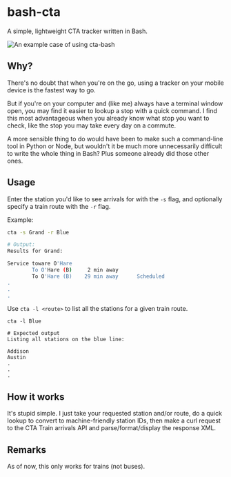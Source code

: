 # bash-cta
A simple, lightweight CTA tracker written in Bash.

![An example case of using cta-bash](http://nichite.com/img/bash-cta.png)

## Why?
There's no doubt that when you're on the go, using 
a tracker on your mobile device is the fastest way
to go.

But if you're on your computer and (like me) always
have a terminal window open, you may find it easier
to lookup a stop with a quick command. I find this
most advantageous when you already know what stop
you want to check, like the stop you may take every
day on a commute.

A more sensible thing to do would have been to make
such a command-line tool in Python or Node, but
wouldn't it be much more unnecessarily difficult
to write the whole thing in Bash? Plus someone already
did those other ones.

## Usage
Enter the station you'd like to see arrivals for with
the `-s` flag, and optionally specify a train route
with the `-r` flag.

Example:
```bash
cta -s Grand -r Blue

# Output:
Results for Grand:

Service toware O'Hare
        To O'Hare (B)     2 min away
        To O'Hare (B)    29 min away      Scheduled
.
.
.
```

Use `cta -l <route>` to list all the stations for a 
given train route.
```
cta -l Blue

# Expected output
Listing all stations on the blue line:

Addison
Austin
.
.
.
```
## How it works
It's stupid simple. I just take your requested station and/or
route, do a quick lookup to convert to machine-friendly station
IDs, then make a curl request to the CTA Train arrivals API
and parse/format/display the response XML.

## Remarks
As of now, this only works for trains (not buses).
